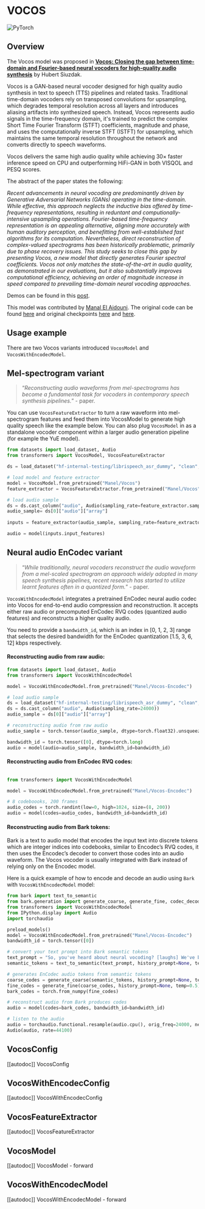 <!--Copyright 2023 The HuggingFace Team. All rights reserved.

Licensed under the Apache License, Version 2.0 (the "License"); you may not use this file except in compliance with
the License. You may obtain a copy of the License at

http://www.apache.org/licenses/LICENSE-2.0

Unless required by applicable law or agreed to in writing, software distributed under the License is distributed on
an "AS IS" BASIS, WITHOUT WARRANTIES OR CONDITIONS OF ANY KIND, either express or implied. See the License for the
specific language governing permissions and limitations under the License.

⚠️ Note that this file is in Markdown but contain specific syntax for our doc-builder (similar to MDX) that may not be
rendered properly in your Markdown viewer.

-->

# VOCOS

<div class="flex flex-wrap space-x-1">
<img alt="PyTorch" src="https://img.shields.io/badge/PyTorch-DE3412?style=flat&logo=pytorch&logoColor=white">
</div>

## Overview

The Vocos model was proposed in  [**Vocos: Closing the gap between time-domain and Fourier-based neural vocoders for high-quality audio synthesis**](https://arxiv.org/abs/2306.00814) by Hubert Siuzdak.

Vocos is a GAN-based neural vocoder designed for high quality audio synthesis in text to speech (TTS) pipelines and related tasks. Traditional time-domain vocoders rely on transposed convolutions for upsampling, which degrades temporal resolution across all layers and introduces aliasing artifacts into synthesized speech.
Instead, Vocos represents audio signals in the time-frequency domain, it's trained to predict the complex Short Time Fourier Transform (STFT) coefficients, magnitude and phase, and uses the computationally inverse STFT (ISTFT) for upsampling, which maintains the same temporal resolution throughout the network and converts directly to speech waveforms.

Vocos delivers the same high audio quality while achieving  30× faster inference speed on CPU and outperforming HiFi-GAN in both VISQOL and PESQ scores.


The abstract of the paper states the following:

*Recent advancements in neural vocoding are predominantly driven by Generative Adversarial Networks (GANs) operating in the time-domain. While effective, this approach neglects the inductive bias offered by time-frequency representations, resulting in reduntant and computionally-intensive upsampling operations. Fourier-based time-frequency representation is an appealing alternative, aligning more accurately with human auditory perception, and benefitting from well-established fast algorithms for its computation. Nevertheless, direct reconstruction of complex-valued spectrograms has been historically problematic, primarily due to phase recovery issues. This study seeks to close this gap by presenting Vocos, a new model that directly generates Fourier spectral coefficients. Vocos not only matches the state-of-the-art in audio quality, as demonstrated in our evaluations, but it also substantially improves computational efficiency, achieving an order of magnitude increase in speed compared to prevailing time-domain neural vocoding approaches.*



Demos can be found in this [post](https://gemelo-ai.github.io/vocos/).



This model was contributed by [Manal El Aidouni](https://huggingface.co/Manel). The original code can be found [here](https://github.com/gemelo-ai/vocos) and original checkpoints  [here](https://huggingface.co/charactr/vocos-mel-24khz) and [here](https://huggingface.co/charactr/vocos-encodec-24khz).




## Usage example 

There are two Vocos variants introduced `VocosModel` and `VocosWithEncodecModel`.


## Mel-spectrogram variant 

> “*Reconstructing audio waveforms from mel-spectrograms has become a fundamental task for vocoders in contemporary speech synthesis pipelines.*” - paper.

You can use `VocosFeatureExtractor` to turn a raw waveform into mel-spectrogram features and feed them into VocosModel to generate high quality speech like the example below. You can also plug `VocosModel` in as a standalone vocoder component within a larger audio generation pipeline (for example the YuE model).

```python 
from datasets import load_dataset, Audio
from transformers import VocosModel, VocosFeatureExtractor

ds = load_dataset("hf-internal-testing/librispeech_asr_dummy", "clean", split="validation")

# load model and feature extractor
model = VocosModel.from_pretrained("Manel/Vocos")
feature_extractor = VocosFeatureExtractor.from_pretrained("Manel/Vocos")

# load audio sample
ds = ds.cast_column("audio", Audio(sampling_rate=feature_extractor.sampling_rate))
audio_sample= ds[0]["audio"]["array"]
            
inputs = feature_extractor(audio_sample, sampling_rate=feature_extractor.sampling_rate, return_tensors="pt")

audio = model(inputs.input_features)

```


## Neural audio EnCodec variant

> “*While traditionally, neural vocoders reconstruct the audio waveform from a mel-scaled spectrogram an approach widely adopted in many speech synthesis pipelines, recent research has started to utilize learnt features often in a quantized form.*” - paper. 

`VocosWithEncodecModel` integrates a pretrained EnCodec neural audio codec into Vocos for end-to-end audio compression and reconstruction. It accepts either raw audio or precomputed EnCodec RVQ codes (quantized audio features) and reconstructs a higher quality audio.


You need to provide a `bandwidth_id`, which is an index in [0, 1, 2, 3] range that selects the desired bandwidth for the EnCodec quantization [1.5, 3, 6, 12] kbps respectively. 

#### Reconstructing audio from raw audio:
```python 
from datasets import load_dataset, Audio
from transformers import VocosWithEncodecModel

model = VocosWithEncodecModel.from_pretrained("Manel/Vocos-Encodec")

# load audio sample
ds = load_dataset("hf-internal-testing/librispeech_asr_dummy", "clean", split="validation")
ds = ds.cast_column("audio", Audio(sampling_rate=24000))  
audio_sample = ds[0]["audio"]["array"]

# reconstructing audio from raw audio
audio_sample = torch.tensor(audio_sample, dtype=torch.float32).unsqueeze(0)

bandwidth_id = torch.tensor([0], dtype=torch.long)
audio = model(audio=audio_sample, bandwidth_id=bandwidth_id)
```

#### Reconstructing audio from EnCodec RVQ codes:

```python

from transformers import VocosWithEncodecModel

model = VocosWithEncodecModel.from_pretrained("Manel/Vocos-Encodec")

# 8 codeboooks, 200 frames
audio_codes = torch.randint(low=0, high=1024, size=(8, 200))  
audio = model(codes=audio_codes, bandwidth_id=bandwidth_id)

```

#### Reconstructing audio from Bark tokens:


Bark is a text to audio model that encodes the input text into discrete tokens which are integer indices into codebooks, similar to Encodec’s RVQ codes, it then uses the Encodec’s decoder to convert those codes into an audio waveform. The Vocos vocoder is usually integrated with Bark instead of relying only on the Encodec model. 

Here is a quick example of how to encode and decode an audio using `Bark` with `VocosWithEncodecModel` model:


```python 
from bark import text_to_semantic
from bark.generation import generate_coarse, generate_fine, codec_decode
from transformers import VocosWithEncodecModel
from IPython.display import Audio
import torchaudio

preload_models()
model = VocosWithEncodecModel.from_pretrained("Manel/Vocos-Encodec")
bandwidth_id = torch.tensor([0]) 

# convert your text prompt into Bark semantic tokens
text_prompt = "So, you've heard about neural vocoding? [laughs] We've been messing around with this new model called Vocos."
semantic_tokens = text_to_semantic(text_prompt, history_prompt=None, temp=0.7, silent=False)

# generates EnCodec audio tokens from semantic tokens
coarse_codes = generate_coarse(semantic_tokens, history_prompt=None, temp=0.7, silent=False,use_kv_caching=True)
fine_codes = generate_fine(coarse_codes, history_prompt=None, temp=0.5)
bark_codes = torch.from_numpy(fine_codes)

# reconstruct audio from Bark produces codes
audio = model(codes=bark_codes, bandwidth_id=bandwidth_id)

# listen to the audio
audio = torchaudio.functional.resample(audio.cpu(), orig_freq=24000, new_freq=44100).numpy()
Audio(audio, rate=44100)

```


## VocosConfig

[[autodoc]] VocosConfig

## VocosWithEncodecConfig

[[autodoc]] VocosWithEncodecConfig

## VocosFeatureExtractor

[[autodoc]] VocosFeatureExtractor

## VocosModel

[[autodoc]] VocosModel
    - forward

## VocosWithEncodecModel

[[autodoc]] VocosWithEncodecModel
    - forward